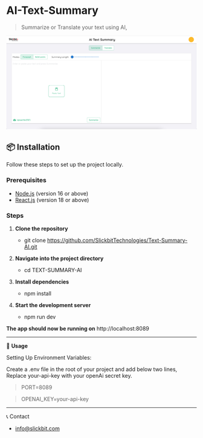 # AI-Text-Summary

> Summarize or Translate your text using AI,

![Screenshot of Project](./src/client/assets/Screenshot%202024-11-20%20at%203.56.48%20AM.png)

## 📦 Installation

Follow these steps to set up the project locally.

### Prerequisites

- [Node.js](https://nodejs.org/) (version 16 or above)
- [React.js](https://react.dev/) (version 18 or above)

### Steps

1. **Clone the repository**

   - git clone https://github.com/SlickbitTechnologies/Text-Summary-AI.git

2. **Navigate into the project directory**

   - cd TEXT-SUMMARY-AI

3. **Install dependencies**

   - npm install

4. **Start the development server**
   - npm run dev

**The app should now be running on** http://localhost:8089

---

🧩 **Usage**

Setting Up Environment Variables:

Create a .env file in the root of your project and add below two lines, Replace your-api-key with your openAi secret key.

> PORT=8089

> OPENAI_KEY=your-api-key

---

📞 Contact

- info@slickbit.com
